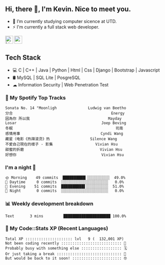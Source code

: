 ## Hi, there 👋, I'm Kevin. Nice to meet you.

- 🌱 I’m currently studying computer sicence at UTD.
- ⚡ I'm currently a full stack web developer.

<a href="https://www.linkedin.com/in/kevin12686/"><img alt="LinkedIn" src="https://img.shields.io/badge/linkedin%20-%230077B5.svg?&style=for-the-badge&logo=linkedin&logoColor=white" height=25></a>
<a href="https://www.instagram.com/kevin12686/"><img src="https://img.shields.io/badge/instagram-3f729b?&style=for-the-badge&logo=instagram&logoColor=white" height=25></a>

## Tech Stack

* 💻 C | C++ | Java | Python | Html | Css | Django | Bootstrap | Javascript
* 🛢️ MySQL | SQL Lite | PosgreSQL
* ☁ Information Security | Web Penetration Test

### 🎵 My Spotify Top Tracks

<!-- spotify start -->

```text
Sonata No. 14 "Moonligh              Ludwig van Beetho
分合                                            Energy
因為你 所以我                                   Mayday
Losar                                      Joep Beving
冬眠                                              司南
感情用事                                    Cyndi Wang
藏星（电影《热辣滚烫》热                  Silence Wang
不愛自己現在的樣子 - 影集                   Vivian Hsu
甜蜜的折磨                                  Vivian Hsu
好想你                                      Vivian Hsu
```

<!-- spotify end -->

### I'm a night 🦉

<!-- early_bird start -->

```text
🌞 Morning    49 commits  ██████████▎░░░░░░░░░░  49.0%
🌆 Daytime     0 commits  ░░░░░░░░░░░░░░░░░░░░░   0.0%
🌃 Evening    51 commits  ██████████▋░░░░░░░░░░  51.0%
🌙 Night       0 commits  ░░░░░░░░░░░░░░░░░░░░░   0.0%
```

<!-- early_bird end -->

### 📊 Weekly development breakdown

<!-- code_time start -->

```text
Text       3 mins         █████████████████████ 100.0%
```

<!-- code_time end -->

### 🧰 My Code::Stats XP (Recent Languages)

<!-- codestats start -->

```text
Total XP ::::::::::::::::::::: lvl   9 (  132,001 XP) 
Not been coding recently ::::::::::::::::::::::::::: 🙈
Probably busy with something else :::::::::::::::::: 🗓
Or just taking a break ::::::::::::::::::::::::::::: 🌴
But would be back to it soon! :::::::::::::::::::::: 🤓
```

<!-- codestats end -->
